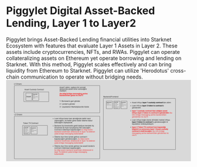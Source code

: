 # Piggylet Digital Asset-Backed Lending, Layer 1 to Layer2
Piggylet brings Asset-Backed Lending financial utilities into Starknet Ecosystem with features that evaluate Layer 1 Assets in Layer 2. These assets include cryptocurrencies, NFTs, and RWAs.
Piggylet can operate collateralizing assets on Ethereum yet operate borrowing and lending on Starknet. With this method, Piggylet scales effectively and can bring liquidity from Ethereum to Starknet.
Piggylet can utilize 'Herodotus' cross-chain communication to operate without bridging needs.
![](img/Piggylet_Layer1_to_Layer2_Design.png)
